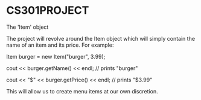# CS301PROJECT
The 'Item' object

The project will revolve around the Item object which will simply contain the name of an item and its price. For example:

Item burger = new Item("burger", 3.99);

cout << burger.getName() << endl; // prints "burger"

cout << "$" << burger.getPrice() << endl; // prints "$3.99"

This will allow us to create menu items at our own discretion.
